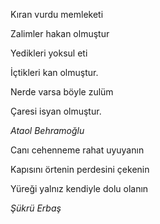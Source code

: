 ---
---

Kıran vurdu memleketi

Zalimler hakan olmuştur

Yedikleri yoksul eti

İçtikleri kan olmuştur.

Nerde varsa böyle zulüm

Çaresi isyan olmuştur.

_Ataol Behramoğlu_


Canı cehenneme rahat uyuyanın

Kapısını örtenin perdesini çekenin

Yüreği yalnız kendiyle dolu olanın

_Şükrü Erbaş_
